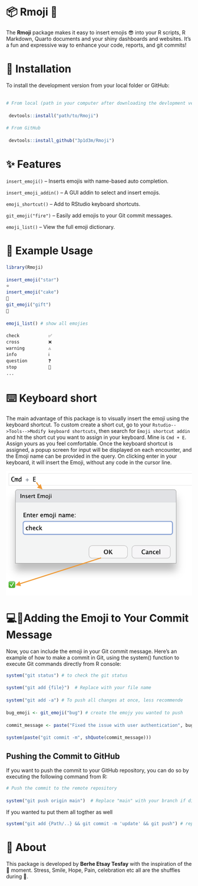 
# 📦 Rmoji 🎉

The **Rmoji** package makes it easy to insert emojis 😎 into your R
scripts, R Markdown, Quarto documents and your shiny dashboards and
websites. It’s a fun and expressive way to enhance your code, reports,
and git commits!

# 🚀 Installation

To install the development version from your local folder or GitHub:

``` r

# From local (path in your computer after downloading the devlopment version)

 devtools::install("path/to/Rmoji") 

# From GitHub 

 devtools::install_github("3p1d3m/Rmoji")
```

# ✨ Features

`insert_emoji()` – Inserts emojis with name-based auto completion.

`insert_emoji_addin()` – A GUI addin to select and insert emojis.

`emoji_shortcut()` – Add to RStudio keyboard shortcuts.

`git_emoji("fire")` – Easily add emojis to your Git commit messages.

`emoji_list()` – View the full emoji dictionary.

# 🔧 Example Usage

``` r
library(Rmoji)

insert_emoji("star")
⭐
insert_emoji("cake")
🍰
git_emoji("gift")
🎁

emoji_list() # show all emojies

check           ✅
cross           ❌
warning         ⚠
info            ℹ
question        ❓
stop            🛑
...
```

# ⌨️ Keyboard short

The main advantage of this package is to visually insert the emoji using
the keyboard shortcut. To custom create a short cut, go to your
`Rstudio-->Tools-->Modify keyboard shortcuts`, then search for
`Emoji shortcut addin` and hit the short cut you want to assign in your
keyboard. Mine is `Cmd + E`. Assign yours as you feel comfortable. Once
the keyboard shortcut is assigned, a popup screen for input will be
displayed on each encounter, and the Emoji name can be provided in the
query. On clicking enter in your keyboard, it will insert the Emoji,
without any code in the cursor line.

![](images/clipboard-162067144.png)

# 💻🔧Adding the Emoji to Your Commit Message

Now, you can include the emoji in your Git commit message. Here’s an
example of how to make a commit in Git, using the system() function to
execute Git commands directly from R console:

``` r
system("git status") # to check the git status 

system("git add {file}")  # Replace with your file name

system("git add -a") # To push all changes at once, less recommende

bug_emoji <- git_emoji("bug") # create the emojy you wanted to push

commit_message <- paste("Fixed the issue with user authentication", bug_emoji)

system(paste("git commit -m", shQuote(commit_message)))
```

## Pushing the Commit to GitHub

If you want to push the commit to your GitHub repository, you can do so
by executing the following command from R:

``` r
# Push the commit to the remote repository

system("git push origin main")  # Replace "main" with your branch if different
```

If you wanted tu put them all togther as well

``` r
system("git add {Path/..} && git commit -m 'update' && git push") # replace the path with yours
```

# 🧠 About

This package is developed by **Berhe Etsay Tesfay** with the inspiration
of the 🤰 moment. Stress, Smile, Hope, Pain, celebration etc all are the
shuffles during 🤰.
